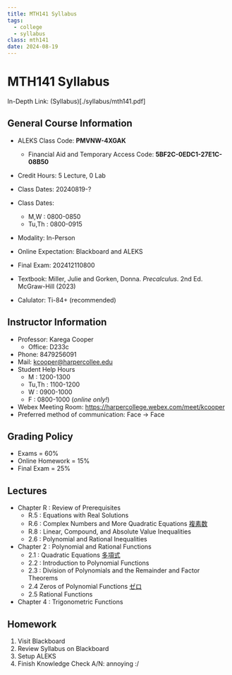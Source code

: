 ```yaml
---
title: MTH141 Syllabus 
tags:
  - college
  - syllabus
class: mth141
date: 2024-08-19
---
```


# MTH141 Syllabus

In-Depth Link: (Syllabus)[./syllabus/mth141.pdf]

## General Course Information

- ALEKS Class Code: **PMVNW-4XGAK**
  - Financial Aid and Temporary Access Code: **5BF2C-0EDC1-27E1C-08B50**
  
- Credit Hours: 5 Lecture, 0 Lab
- Class Dates: 20240819-?
- Class Dates: 
  - M,W : 0800-0850
  - Tu,Th : 0800-0915
- Modality: In-Person
- Online Expectation: Blackboard and ALEKS
- Final Exam: 202412110800
- Textbook: Miller, Julie and Gorken, Donna. _Precalculus_. 2nd Ed. McGraw-Hill (2023)
- Calulator: Ti-84+ (recommended)


## Instructor Information

- Professor: Karega Cooper
  - Office: D233c
- Phone: 8479256091
- Mail: kcooper@harpercollee.edu
- Student Help Hours
  - M : 1200-1300
  - Tu,Th : 1100-1200
  - W : 0900-1000
  - F : 0800-1000 (*online only!*)
- Webex Meeting Room: https://harpercollege.webex.com/meet/kcooper
- Preferred method of communication: Face -> Face

## Grading Policy

- Exams = 60%
- Online Homework = 15%
- Final Exam = 25%

## Lectures

- Chapter R : Review of Prerequisites
  - R.5 : Equations with Real Solutions
  - R.6 : Complex Numbers and More Quadratic Equations [複素数](複素数.md)
  - R.8 : Linear, Compound, and Absolute Value Inequalities
  - 2.6 : Polynomial and Rational Inequalities
- Chapter 2 : Polynomial and Rational Functions
  - 2.1 : Quadratic Equations [多項式](多項式.md)
  - 2.2 : Introduction to Polynomial Functions 
  - 2.3 : Division of Polynomials and the Remainder and Factor Theorems
  - 2.4 Zeros of Polynomial Functions [ゼロ](ゼロ.md)
  - 2.5 Rational Functions
- Chapter 4 : Trigonometric Functions

## Homework

1. Visit Blackboard
2. Review Syllabus on Blackboard
3. Setup ALEKS
4. Finish Knowledge Check A/N: annoying :/

